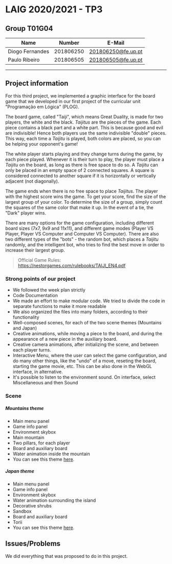 # LAIG 2020/2021 - TP3

## Group T01G04
| Name             | Number    | E-Mail             |
| ---------------- | --------- | ------------------ |
| Diogo Fernandes  | 201806250 | 201806250@fe.up.pt |
| Paulo Ribeiro    | 201806505 | 201806505@fe.up.pt |

----
## Project information

For this third project, we implemented a graphic interface for the board game that we developed in our first project of the curricular unit "Programação em Lógica" (PLOG).

The board game, called "Taiji", which means Great Duality, is made for two players, the white and the black. *Taijitus* are the pieces of the game. Each piece contains a black part and a white part.  This is because good and evil are indivisible! Hence both players use the same indivisible "double" pieces.
This way, each time a *Taijitu* is played, both colors are placed, so you can be helping your opponent's game!

The white player starts playing and they change turns during the game, by each piece played. Whenever it is their turn to play, the player must place a *Taijitu* on the board, as long as there is free space to do so. A *Taijitu* can only be placed in an empty space of 2 connected squares. A square is considered connected to another square if it is horizontally or vertically adjacent (not diagonally).

The game ends when there is no free space to place *Taijitus*. The player with the highest score wins the game. To get your score, find the size of the largest group of your color. To determine the size of a group, simply count the squares of the same color that make it up. In the event of a tie, the "Dark" player wins.

There are many options for the game configuration, including different board sizes (7x7, 9x9 and 11x11), and different game modes (Player VS Player, Player VS Computer and Computer VS Computer). There are also two different types of the "bots" - the random bot, which places a *Taijitu* randomly, and the intelligent bot, who tries to find the best move in order to increase their largest group.

> Official Game Rules: https://nestorgames.com/rulebooks/TAIJI_EN4.pdf

### Strong points of our project
- We followed the week plan strictly
- Code Documentation
- We made an effort to make modular code. We tried to divide the code in separate functions to make it more readable
- We also organized the files into many folders, according to their functionality
- Well-composed scenes, for each of the two scene themes (Mountains and Japan)
- Creative animations, while moving a piece to the board, and during the appearance of a new piece in the auxiliary board.
- Creative camera animations, after initializing the scene, and between each player turns.
- Interactive Menu, where the user can select the game configuration, and do many other things, like the "undo" of a move, reseting the board, starting the game movie, etc. This can be also done in the WebGL interface, in alternative.
- It's possible to listen to the environment sound. On interface, select Miscellaneous and then Sound

### Scene

##### Mountains theme

- Main menu panel
- Game info panel
- Environment skybox
- Main mountain
- Two pillars, for each player
- Board and auxiliary board
- Water animation inside the mountain
- You can see this theme [here](scenes/mountains.xml).

##### Japan theme

- Main menu panel
- Game info panel
- Environment skybox
- Water animation surrounding the island
- Decorative shrubs
- Sandbox
- Board and auxiliary board
- Torii
- You can see this theme [here](scenes/japan.xml).

## Issues/Problems
We did everything that was proposed to do in this project.